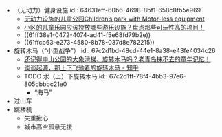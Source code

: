 - （无动力）健身设施
  id:: 64631eff-60b6-4698-8bf1-658c8fb5e969
	- [无动力设施的儿童公园Children’s park with Motor-less equipment](https://www.sohu.com/a/256450445_648832)
	- [小区的儿童乐园应该投放哪些游乐设施？盘点那些可玩性高的项目！](https://zhuanlan.zhihu.com/p/337141919)
	- ((61ff38e1-0472-4074-ad41-f5e68fd79b2e))
	- ((61ffcb63-e273-4580-8b78-037d8e782215))
- 旋转木马（“小型战争”）
  id:: 67c2d1bd-48cd-44e1-8a38-e43fe4034c26
	- [还记得中山公园的大象滑梯、旋转木马吗？老青岛抹不去的童年记忆！](https://mp.weixin.qq.com/s/QFDZnn3tyGYH5WcnN5v7aw)
	- [谈谈起源，那上下飞驰着的旋转木马 - 知乎](https://zhuanlan.zhihu.com/p/144788907)
	- TODO 水（上）下旋转木马
	  id:: 67c2d1ff-78f4-4bb3-97e6-805dbbbc21e0
		- “海马”
- 过山车
- 跳楼机
	- 失重揪心
	- 城市高空孤悬无援